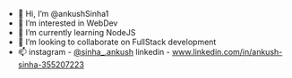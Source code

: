 - 👋 Hi, I’m @ankushSinha1
- 👀 I’m interested in WebDev
- 🌱 I’m currently learning NodeJS
- 💞️ I’m looking to collaborate on FullStack development
- 📫 instagram - [@sinha_.ankush](https://www.instagram.com/sinha_.ankush/)
     linkedin - www.linkedin.com/in/ankush-sinha-355207223

<!---
ankushSinha1/ankushSinha1 is a ✨ special ✨ repository because its `README.md` (this file) appears on your GitHub profile.
You can click the Preview link to take a look at your changes.
--->
